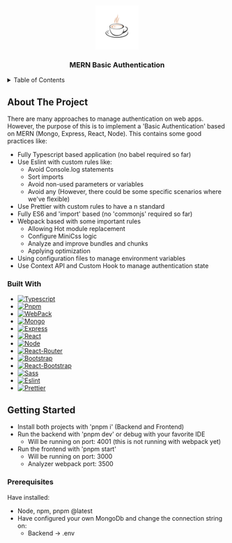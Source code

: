 <br />
<div align="center">
  <a href="https://github.com/othneildrew/Best-README-Template">
    <img src="Frontend/src/assets/coffee_cup.png" alt="Logo" width="100" height="100">
  </a>

  <h3 align="center">MERN Basic Authentication</h3>
</div>



<!-- TABLE OF CONTENTS -->
<details>
  <summary>Table of Contents</summary>
  <ol>
    <li>
      <a href="#about-the-project">About The Project</a>
      <ul>
        <li><a href="#built-with">Built With</a></li>
      </ul>
    </li>
    <li>
      <a href="#getting-started">Getting Started</a>
      <ul>
        <li><a href="#prerequisites">Prerequisites</a></li>
      </ul>
    </li>
  </ol>
</details>

## About The Project

There are many approaches to manage authentication on web apps. However, the purpose of this is to implement a 'Basic Authentication' based on MERN (Mongo, Express, React, Node).
This contains some good practices like:
* Fully Typescript based application (no babel required so far)
* Use Eslint with custom rules like:
  * Avoid Console.log statements
  * Sort imports
  * Avoid non-used parameters or variables
  * Avoid any (However, there could be some specific scenarios where we've flexible)
* Use Prettier with custom rules to have a n standard
* Fully ES6 and 'import' based (no 'commonjs' required so far)
* Webpack based with some important rules
  * Allowing Hot module replacement
  * Configure MiniCss logic
  * Analyze and improve bundles and chunks
  * Applying optimization
* Using configuration files to manage environment variables 
* Use Context API and Custom Hook to manage authentication state

### Built With

* [![Typescript][Typescript]][Typescript-url]
* [![Pnpm][Pnpm]][Pnpm-url]
* [![WebPack][WebPack]][WebPack-url]
* [![Mongo][Mongo]][Mongo-url]
* [![Express][Express]][Express-url]
* [![React][React]][React-url]
* [![Node][Node]][Node-url]
* [![React-Router][React-Router]][React-Router-url]
* [![Bootstrap][Bootstrap]][Bootstrap-url]
* [![React-Bootstrap][React-Bootstrap]][React-Bootstrap-url]
* [![Sass][Sass]][Sass-url]
* [![Eslint][Eslint]][Eslint-url]
* [![Prettier][Prettier]][Prettier-url]

## Getting Started

* Install both projects with 'pnpm i' (Backend and Frontend)
* Run the backend with 'pnpm dev' or debug with your favorite IDE
  * Will be running on port: 4001 (this is not running with webpack yet)
* Run the frontend with 'pnpm start'
  * Will be running on port: 3000
  * Analyzer webpack port: 3500

### Prerequisites

Have installed:
  * Node, npm, pnpm @latest
  * Have configured your own MongoDb and change the connection string on:
    * Backend -> .env

[React]: https://img.shields.io/badge/React-20232A?style=for-the-badge&logo=react&logoColor=61DAFB
[React-url]: https://reactjs.org/
[React-Router]: https://img.shields.io/badge/React_Router-20232A?style=for-the-badge&logo=reactrouter&logoColor=#CA4245
[React-Router-url]: https://reactjs.org/
[Bootstrap]: https://img.shields.io/badge/Bootstrap-20232A?style=for-the-badge&logo=bootstrap&logoColor=white
[Bootstrap-url]: https://getbootstrap.com
[React-Bootstrap]: https://img.shields.io/badge/React_Bootstrap-20232A?style=for-the-badge&logo=styledcomponents&logoColor=#DB7093
[React-Bootstrap-url]: https://react-bootstrap.netlify.app/
[Mongo]: https://img.shields.io/badge/Mongo-20232A?style=for-the-badge&logo=mongodb&logoColor=#47A248
[Mongo-url]:https://www.mongodb.com/
[Express]:https://img.shields.io/badge/Express-20232A?style=for-the-badge&logo=express&logoColor=#000000
[Express-url]: https://expressjs.com/
[Node]:https://img.shields.io/badge/Node-20232A?style=for-the-badge&logo=nodedotjs&logoColor=#339933
[Node-url]: https://nodejs.org/
[WebPack]: https://img.shields.io/badge/WEBPACK-20232A?style=for-the-badge&logo=webpack&logoColor=#8DD6F9
[WebPack-url]: https://webpack.js.org/
[Sass]:https://img.shields.io/badge/SASS-20232A?style=for-the-badge&logo=sass&logoColor=#CC6699
[Sass-url]: https://sass-lang.com/
[Eslint]:https://img.shields.io/badge/Eslint-20232A?style=for-the-badge&logo=eslint&logoColor=#4B32C3
[Eslint-url]: https://eslint.org/
[Prettier]:https://img.shields.io/badge/Prettier-20232A?style=for-the-badge&logo=prettier&logoColor=#F7B93E
[Prettier-url]:https://prettier.io/
[Typescript]:https://img.shields.io/badge/Typescript-20232A?style=for-the-badge&logo=tsnode&logoColor=#3178C6
[Typescript-url]: https://www.typescriptlang.org/
[Pnpm]:https://img.shields.io/badge/PNPM-20232A?style=for-the-badge&logo=pnpm&logoColor=#F69220
[Pnpm-url]: https://pnpm.io/